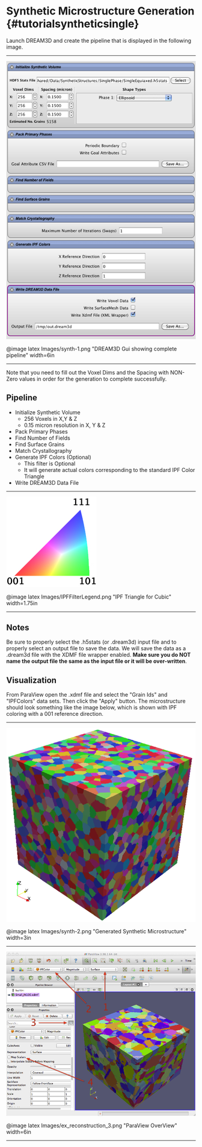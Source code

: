 Synthetic Microstructure Generation {#tutorialsyntheticsingle}
=========

Launch DREAM3D and create the pipeline that is displayed in the following image.

-------------------

![DREAM3D Gui showing complete pipeline](Images/synth-1.png)

@image latex Images/synth-1.png "DREAM3D Gui showing complete pipeline" width=6in

-------------------

 Note that you need to fill out the Voxel Dims and the Spacing with NON-Zero values in order for the generation to complete successfully.


## Pipeline ##


+ Initialize Synthetic Volume
	- 256 Voxels in X,Y & Z
	- 0.15 micron resolution in X, Y & Z
+ Pack Primary Phases
+ Find Number of Fields
+ Find Surface Grains
+ Match Crystallography
+ Generate IPF Colors (Optional)
  	- This filter is Optional
  	- It will generate actual colors corresponding to the standard IPF Color Triangle
+ Write DREAM3D Data File


-------------------

![IPF Triangle for Cubic](Images/IPFFilterLegend.png)

@image latex Images/IPFFilterLegend.png "IPF Triangle for Cubic" width=1.75in

-------------------

## Notes ##
Be sure to properly select the .h5stats (or .dream3d) input file and to properly select an output file to save the data. We will save the data as a .dream3d file with the XDMF file wrapper enabled. **Make sure you do NOT name the output file the same as the input file or it will be over-written**. 

## Visualization ##
From ParaView open the .xdmf file and select the "Grain Ids" and "IPFColors" data sets. Then click the "Apply" button. The microstructure should look something like the image below, which is shown with IPF coloring with a 001 reference direction.

-------------------

![Generated Synthetic Microstructure](Images/synth-2.png)

@image latex Images/synth-2.png "Generated Synthetic Microstructure" width=3in

-------------------

![ParaView OverView](Images/ex_reconstruction_3.png)

@image latex Images/ex_reconstruction_3.png "ParaView OverView" width=6in

-------------------

